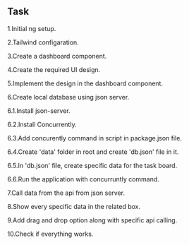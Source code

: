 ## Task

1.Initial ng setup.

2.Tailwind configaration.

3.Create a dashboard component.

4.Create the required UI design.

5.Implement the design in the dashboard component.

6.Create local database using json server.

6.1.Install json-server.

6.2.Install Concurrently.

6.3.Add concurently command in script in package.json file.

6.4.Create 'data' folder in root and create 'db.json' file in it.

6.5.In 'db.json' file, create specific data  for the task board.

6.6.Run the application with concurruntly command.
 
7.Call data from the api from json server.

8.Show every specific data in the related box.

9.Add drag and drop option along with specific api calling.

10.Check if everything works.